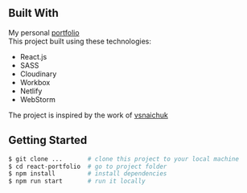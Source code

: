 ## Built With

My personal  <a href="https://suhas-pindiproli.netlify.app/" target="_blank">portfolio</a> <br/>
This project built using these technologies:
- React.js
- SASS
- Cloudinary
- Workbox
- Netlify
- WebStorm

The project is inspired by the work of [vsnaichuk](https://github.com/vsnaichuk/vsnaichuk)
## Getting Started

```bash
$ git clone ...       # clone this project to your local machine
$ cd react-portfolio  # go to project folder
$ npm install         # install dependencies
$ npm run start       # run it locally
```

